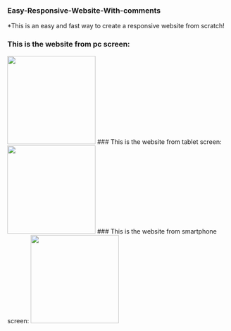 ### Easy-Responsive-Website-With-comments
*This is an easy and fast way to create a responsive website from scratch!
### This is the website from pc screen:
<img src="https://user-images.githubusercontent.com/88382457/128868148-0561f9e9-e5a4-4f5c-abb2-a2bc53cba638.png" width=200px;>
### This is the website from tablet screen:
<img src="https://user-images.githubusercontent.com/88382457/128868414-e06333e7-38bd-4aff-a168-814d55819fcb.png" width=200px;>
### This is the website from smartphone screen:
<img src="https://user-images.githubusercontent.com/88382457/128868540-df3019a6-6f00-4845-b79a-f72bcc13f632.png" width=200px;>
